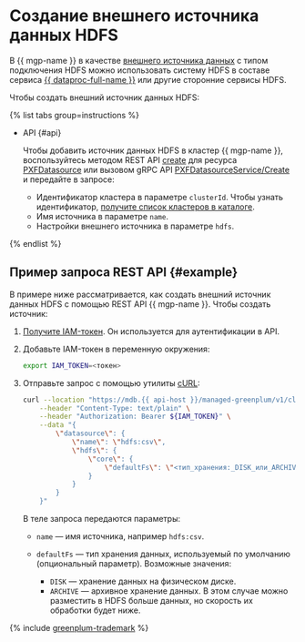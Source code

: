 # Создание внешнего источника данных HDFS

В {{ mgp-name }} в качестве [внешнего источника данных](../../concepts/external-tables.md#pxf-data-sources) с типом подключения HDFS можно использовать систему HDFS в составе сервиса [{{ dataproc-full-name }}](../../../data-proc/index.yaml) или другие сторонние сервисы HDFS.

Чтобы создать внешний источник данных HDFS:

{% list tabs group=instructions %}


* API {#api}

    Чтобы добавить источник данных HDFS в кластер {{ mgp-name }}, воспользуйтесь методом REST API [create](../../api-ref/PXFDatasource/create.md) для ресурса [PXFDatasource](../../api-ref/PXFDatasource/index.md) или вызовом gRPC API [PXFDatasourceService/Create](../../api-ref/grpc/pxf_service.md#Create) и передайте в запросе:

    * Идентификатор кластера в параметре `clusterId`. Чтобы узнать идентификатор, [получите список кластеров в каталоге](../cluster-list.md#list-clusters).
    * Имя источника в параметре `name`.
    * Настройки внешнего источника в параметре `hdfs`.

{% endlist %}

## Пример запроса REST API {#example}

В примере ниже рассматривается, как создать внешний источник данных HDFS с помощью REST API {{ mgp-name }}. Чтобы создать источник:

1. [Получите IAM-токен](../../../iam/operations/index.md#iam-tokens). Он используется для аутентификации в API.
1. Добавьте IAM-токен в переменную окружения:

    ```bash
    export IAM_TOKEN=<токен>
    ```

1. Отправьте запрос с помощью утилиты [cURL](https://curl.haxx.se):

    ```bash
    curl --location "https://mdb.{{ api-host }}/managed-greenplum/v1/clusters/<идентификатор_кластера>/pxf_datasources" \
        --header "Content-Type: text/plain" \
        --header "Authorization: Bearer ${IAM_TOKEN}" \
        --data "{
            \"datasource\": {
                \"name\": \"hdfs:csv\",
                \"hdfs\": {
                    \"core\": {
                        \"defaultFs\": \"<тип_хранения:_DISK_или_ARCHIVE>\"
                    }
                }
            }
        }"
    ```

    В теле запроса передаются параметры:

    * `name` — имя источника, например `hdfs:csv`.
    * `defaultFs` — тип хранения данных, используемый по умолчанию (опциональный параметр). Возможные значения:

        * `DISK` — хранение данных на физическом диске.
        * `ARCHIVE` — архивное хранение данных. В этом случае можно разместить в HDFS больше данных, но скорость их обработки будет ниже.

{% include [greenplum-trademark](../../../_includes/mdb/mgp/trademark.md) %}
